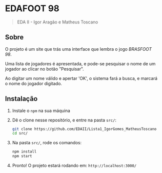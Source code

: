 # EDAFOOT 98

> EDA II - Igor Aragão e Matheus Toscano

## Sobre

O projeto é um site que trás uma interface que lembra o jogo *BRASFOOT 98*.  

Uma lista de jogadores é apresentada, e pode-se pesquisar o nome de um jogador ao clicar no botão "Pesquisar".  

Ao digitar um nome válido e apertar 'OK', o sistema fará a busca, e marcará o nome do jogador digitado.

## Instalação

1. Instale o ```npm``` na sua máquina

2. Dê o clone nesse repositório, e entre na pasta ```src/```: 
    ```bash
    git clone https://github.com/EDAII/Lista1_IgorGomes_MatheusToscano
    cd src/
    ```

3. Na pasta ```src/```, rode os comandos:
    ```bash
    npm install
    npm start
    ```

4. Pronto! O projeto estará rodando em: ```http://localhost:3000/```